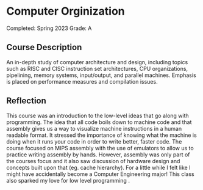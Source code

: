 # Computer Orginization

Completed: Spring 2023 Grade: A

## Course Description

An in-depth study of computer architecture and design, including topics such as
RISC and CISC instruction set architectures, CPU organizations, pipelining,
memory systems, input/output, and parallel machines. Emphasis is placed on
performance measures and compilation issues.

## Reflection

This course was an introduction to the low-level ideas that go along with
programming. The idea that all code boils down to machine code and that assembly
gives us a way to visualize machine instructions in a human readable format. It
stressed the importance of knowing what the machine is doing when it runs your
code in order to write better, faster code. The course focused on MIPS assembly
with the use of emulators to allow us to practice writing assembly by hands.
However, assembly was only part of the courses focus and it also saw discussion
of hardware design and concepts built upon that (eg. cache hierarchy). For a
little while I felt like I might have accidentally become a Computer Engineering
major! This class also sparked my love for low level programming .
